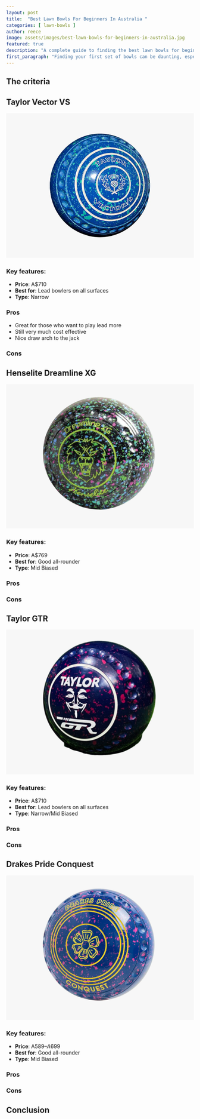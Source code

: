 ```yaml
---
layout: post
title:  "Best Lawn Bowls For Beginners In Australia "
categories: [ lawn-bowls ]
author: reece
image: assets/images/best-lawn-bowls-for-beginners-in-australia.jpg
featured: true
description: "A complete guide to finding the best lawn bowls for beginners in Australia."
first_paragraph: "Finding your first set of bowls can be daunting, especially with such a variety of makes and models to choose from. If you're based in Australia, and looking for your first set of bowls then look no further than this guide to the best lawn bowls for beginners in Australia."
---
```



## The criteria



## Taylor Vector VS

<img src="/assets/images/taylor-vector-vs-bowls.jpg" />

### Key features:

- **Price**: A$710
- **Best for**: Lead bowlers on all surfaces
- **Type**: Narrow

### Pros

- Great for those who want to play lead more
- Still very much cost effective
- Nice draw arch to the jack

### Cons

## Henselite Dreamline XG

<img src="/assets/images/henselite-dreamline-xg-bowls.jpg" />

### Key features:

- **Price**: A$769
- **Best for**: Good all-rounder
- **Type**: Mid Biased

### Pros


### Cons

## Taylor GTR

<img src="/assets/images/taylor-gtr-bowls.jpg" />

### Key features:

- **Price**: A$710
- **Best for**: Lead bowlers on all surfaces
- **Type**: Narrow/Mid Biased

### Pros


### Cons


## Drakes Pride Conquest

<img src="/assets/images/drakes-pride-conquest-bowls.jpg" />

### Key features:

- **Price**: A$589–A$699
- **Best for**: Good all-rounder
- **Type**: Mid Biased

### Pros


### Cons

## Conclusion



